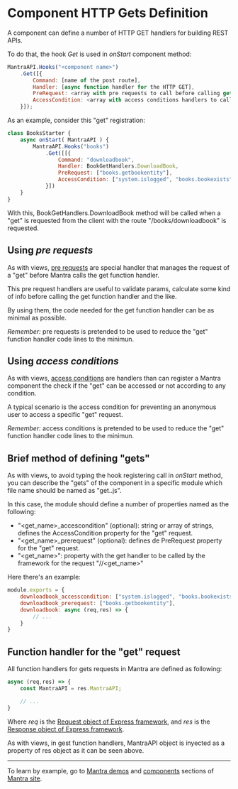# Component HTTP Gets Definition

A component can define a number of HTTP GET handlers for building REST APIs.

To do that, the hook *Get* is used in *onStart* component method:

```js
MantraAPI.Hooks("<component name>")
    .Get([{
        Command: [name of the post route],
        Handler: [async function handler for the HTTP GET],
        PreRequest: <array with pre requests to call before calling get handler>
        AccessCondition: <array with access conditions handlers to call before calling the get handler>
    }]);
```

As an example, consider this "get" registration:

```js
class BooksStarter {
    async onStart( MantraAPI ) {
        MantraAPI.Hooks("books")
            .Get([[{
                Command: "downloadbook",
                Handler: BookGetHandlers.DownloadBook,
                PreRequest: ["books.getbookentity"],
                AccessCondition: ["system.islogged", "books.bookexists"]
            }])
    }
}
```

With this, BookGetHandlers.DownloadBook method will be called when a "get" is requested from the client with the route "/books/downloadbook" is requested.

## Using *pre requests*
As with views, [pre requests](/docs/15-component-prerequests.md) are special handler that manages the request of a "get" before Mantra calls the get function handler.

This pre request handlers are useful to validate params, calculate some kind of info before calling the get function handler and the like.

By using them, the code needed for the get function handler can be as minimal as possible.

*Remember:* pre requests is pretended to be used to reduce the "get" function handler code lines to the minimun.

## Using *access conditions*
As with views, [access conditions](/docs/14-component-access-conditions.md) are handlers than can register a Mantra component the check if the "get" can be accessed or not according to any condition.

A typical scenario is the access condition for preventing an anonymous user to access a specific "get" request.

*Remember:* access conditions is pretended to be used to reduce the "get" function handler code lines to the minimun.

## Brief method of defining "gets"

As with views, to avoid typing the hook registering call in *onStart* method, you can describe the "gets" of the component in a specific module which file name should be named as "get.<component name>.js".

In this case, the module should define a number of properties named as the following:
* "<get_name>_accescondition" (optional): string or array of strings, defines the AccessCondition property for the "get" request.
* "<get_name>_prerequest" (optional): defines de PreRequest property for the "get" request.
* "<get_name>": property with the get handler to be called by the framework for the request "/<component name>/<get_name>"
  
Here there's an example:
```js
module.exports = {
    downloadbook_accesscondition: ["system.islogged", "books.bookexists"],
    downloadbook_prerequest: ["books.getbookentity"],
    downloadbook: async (req,res) => {
        // ...
    } 
}
```

## Function handler for the "get" request
All function handlers for gets requests in Mantra are defined as following:

```js
async (req,res) => {
    const MantraAPI = res.MantraAPI;

    // ...
} 
```

Where *req* is the [Request object of Express framework](https://expressjs.com/en/4x/api.html#req), and *res* is the [Response object of Express framework](http://expressjs.com/en/4x/api.html#res).

As with views, in gest function handlers, MantraAPI object is inyected as a property of res object as it can be seen above.

***
To learn by example, go to [Mantra demos](https://www.mantrajs.com/mantrademos/showall) and [components](https://www.mantrajs.com/marketplacecomponent/components) sections of [Mantra site](https://www.mantrajs.com).